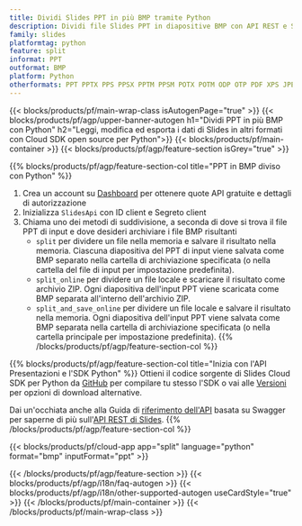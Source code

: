```yaml
---
title: Dividi Slides PPT in più BMP tramite Python
description: Dividi file Slides PPT in diapositive BMP con API REST e SDK Python open source
family: slides
platformtag: python
feature: split
informat: PPT
outformat: BMP
platform: Python
otherformats: PPT PPTX PPS PPSX PPTM PPSM POTX POTM ODP OTP PDF XPS JPEG PNG TIFF SVG HTML5 MD GIF XAML
---
```


{{< blocks/products/pf/main-wrap-class isAutogenPage="true" >}}
{{< blocks/products/pf/agp/upper-banner-autogen h1="Dividi PPT in più BMP con Python" h2="Leggi, modifica ed esporta i dati di Slides in altri formati con Cloud SDK open source per Python">}}
{{< blocks/products/pf/main-container >}}
{{< blocks/products/pf/agp/feature-section isGrey="true" >}}

{{% blocks/products/pf/agp/feature-section-col title="PPT in BMP diviso con Python" %}}
1. Crea un account su <a href="https://dashboard.aspose.cloud/">Dashboard</a> per ottenere quote API gratuite e dettagli di autorizzazione
1. Inizializza ```SlidesApi``` con ID client e Segreto client
1. Chiama uno dei metodi di suddivisione, a seconda di dove si trova il file PPT di input e dove desideri archiviare i file BMP risultanti
    - ```split``` per dividere un file nella memoria e salvare il risultato nella memoria. Ciascuna diapositiva del PPT di input viene salvata come BMP separato nella cartella di archiviazione specificata (o nella cartella del file di input per impostazione predefinita).
    - ```split_online``` per dividere un file locale e scaricare il risultato come archivio ZIP. Ogni diapositiva dell'input PPT viene scaricata come BMP separata all'interno dell'archivio ZIP.
    - ```split_and_save_online``` per dividere un file locale e salvare il risultato nella memoria. Ogni diapositiva dell'input PPT viene salvata come BMP separata nella cartella di archiviazione specificata (o nella cartella principale per impostazione predefinita).
{{% /blocks/products/pf/agp/feature-section-col %}}

{{% blocks/products/pf/agp/feature-section-col title="Inizia con l'API Presentazioni e l'SDK Python" %}}
Ottieni il codice sorgente di Slides Cloud SDK per Python da [GitHub](https://github.com/aspose-slides-cloud/aspose-slides-cloud-python) per compilare tu stesso l'SDK o vai alle [Versioni](https://releases.aspose.cloud/) per opzioni di download alternative.

Dai un'occhiata anche alla Guida di [riferimento dell'API](https://apireference.aspose.cloud/slides/) basata su Swagger per saperne di più sull'[API REST di Slides](https://products.aspose.cloud/slides/curl/).
{{% /blocks/products/pf/agp/feature-section-col %}}

{{< blocks/products/pf/cloud-app app="split" language="python" format="bmp" inputFormat="ppt" >}}

{{< /blocks/products/pf/agp/feature-section >}}
{{< blocks/products/pf/agp/i18n/faq-autogen >}}
{{< blocks/products/pf/agp/i18n/other-supported-autogen useCardStyle="true" >}}
{{< /blocks/products/pf/main-container >}}
{{< /blocks/products/pf/main-wrap-class >}}